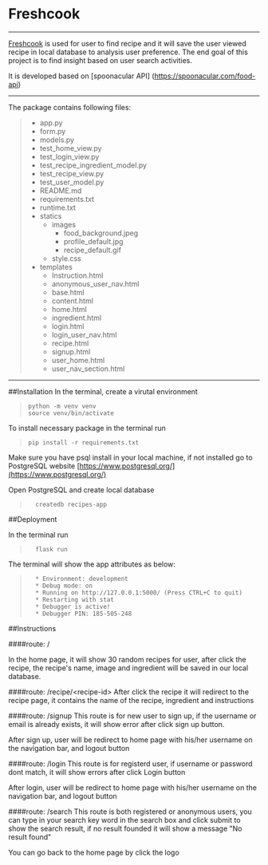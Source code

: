 # Freshcook 

___

[Freshcook](https://freshcook.herokuapp.com/) is used for user to find recipe and it will save the user viewed recipe in local database to analysis user preference. The end goal of this project is to find insight based on user search activities.

It is developed based on [spoonacular API] (https://spoonacular.com/food-api)

___

The package contains following files:
> * app.py
> * form.py
> * models.py
> * test_home_view.py
> * test_login_view.py
> * test_recipe_ingredient_model.py
> * test_recipe_view.py
> * test_user_model.py
> * README.md
> * requirements.txt
> * runtime.txt
> * statics
> 	* images
> 		* food_background.jpeg
> 		* profile_default.jpg
> 		* recipe_default.gif
> 	* style.css
> * templates
> 	* Instruction.html
> 	* anonymous_user_nav.html
> 	* base.html
> 	* content.html
> 	* home.html
> 	* ingredient.html
> 	* login.html
> 	* login_user_nav.html
> 	* recipe.html
> 	* signup.html
> 	* user_home.html
> 	* user_nav_section.html
 
___
##Installation
In the terminal, create a virutal environment
>     python -m venv venv
>     source venv/bin/activate

To install necessary package in the terminal run
>     pip install -r requirements.txt

Make sure you have psql install in your local machine, if not installed go to PostgreSQL website [https://www.postgresql.org/](https://www.postgresql.org/)

Open PostgreSQL and create local database
> 		createdb recipes-app

##Deployment

In the terminal run
> 		flask run

The terminal will show the app attributes as below:
> 		* Environment: development
> 		* Debug mode: on
> 		* Running on http://127.0.0.1:5000/ (Press CTRL+C to quit)
> 		* Restarting with stat
> 		* Debugger is active!
> 		* Debugger PIN: 185-505-248

##Instructions

####route: / 

In the home page, it will show 30 random recipes for user, after click the recipe, the recipe's name, image and ingredient will be saved in our local database.

####route: /recipe/\<recipe-id\>
After click the recipe it will redirect to the recipe page, it contains the name of the recipe, ingredient and instructions

####route: /signup
This route is for new user to sign up, if the username or email is already exists, it will show error after click sign up button. 

After sign up, user will be redirect to home page with his/her username on the navigation bar, and logout button

####route: /login
This route is for registerd user, if username or password dont match, it will show errors after click Login button

After login, user will be redirect to home page with his/her username on the navigation bar, and logout button

####route: /search
This route is both registered or anonymous users, you can type in your search key word in the search box and click submit to show the search result, if no result founded it will show a message "No result found"

You can go back to the home page by click the logo